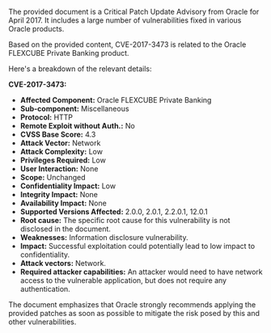 The provided document is a Critical Patch Update Advisory from Oracle for April 2017. It includes a large number of vulnerabilities fixed in various Oracle products.

Based on the provided content, CVE-2017-3473 is related to the Oracle FLEXCUBE Private Banking product.

Here's a breakdown of the relevant details:

**CVE-2017-3473:**

*   **Affected Component:** Oracle FLEXCUBE Private Banking
*   **Sub-component:** Miscellaneous
*   **Protocol:** HTTP
*   **Remote Exploit without Auth.:** No
*   **CVSS Base Score:** 4.3
*   **Attack Vector:** Network
*   **Attack Complexity:** Low
*   **Privileges Required:** Low
*  **User Interaction:** None
*  **Scope:** Unchanged
*   **Confidentiality Impact:** Low
*   **Integrity Impact:** None
*   **Availability Impact:** None
*   **Supported Versions Affected:** 2.0.0, 2.0.1, 2.2.0.1, 12.0.1
*   **Root cause:** The specific root cause for this vulnerability is not disclosed in the document.
*   **Weaknesses:** Information disclosure vulnerability.
*   **Impact:**  Successful exploitation could potentially lead to low impact to confidentiality.
*   **Attack vectors:** Network.
*   **Required attacker capabilities:** An attacker would need to have network access to the vulnerable application, but does not require any authentication.

The document emphasizes that Oracle strongly recommends applying the provided patches as soon as possible to mitigate the risk posed by this and other vulnerabilities.
